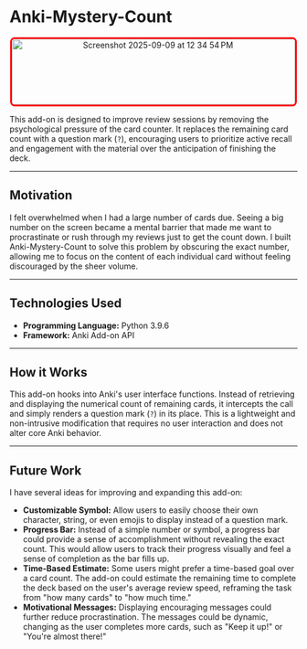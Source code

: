 # Anki-Mystery-Count

<p align="center">
  <img width="496" height="115" alt="Screenshot 2025-09-09 at 12 34 54 PM" src="https://github.com/user-attachments/assets/9e937664-5dcc-430a-bca9-2217abadaaa8" style="border: 3px solid red; border-radius: 8px;" />
</p>

This add-on is designed to improve review sessions by removing the psychological pressure of the card counter. It replaces the remaining card count with a question mark (`?`), encouraging users to prioritize active recall and engagement with the material over the anticipation of finishing the deck.

---

## Motivation

I felt overwhelmed when I had a large number of cards due. Seeing a big number on the screen became a mental barrier that made me want to procrastinate or rush through my reviews just to get the count down. I built Anki-Mystery-Count to solve this problem by obscuring the exact number, allowing me to focus on the content of each individual card without feeling discouraged by the sheer volume.

---

## Technologies Used

* **Programming Language:** Python 3.9.6
* **Framework:** Anki Add-on API

---

## How it Works

This add-on hooks into Anki's user interface functions. Instead of retrieving and displaying the numerical count of remaining cards, it intercepts the call and simply renders a question mark (`?`) in its place. This is a lightweight and non-intrusive modification that requires no user interaction and does not alter core Anki behavior.

---

## Future Work

I have several ideas for improving and expanding this add-on:

* **Customizable Symbol:** Allow users to easily choose their own character, string, or even emojis to display instead of a question mark.
* **Progress Bar:** Instead of a simple number or symbol, a progress bar could provide a sense of accomplishment without revealing the exact count. This would allow users to track their progress visually and feel a sense of completion as the bar fills up.
* **Time-Based Estimate:** Some users might prefer a time-based goal over a card count. The add-on could estimate the remaining time to complete the deck based on the user's average review speed, reframing the task from "how many cards" to "how much time."
* **Motivational Messages:** Displaying encouraging messages could further reduce procrastination. The messages could be dynamic, changing as the user completes more cards, such as "Keep it up!" or "You're almost there!"

